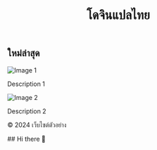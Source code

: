 <!DOCTYPE html>
<html lang="th">
<head>
    <meta charset="UTF-8">
    <meta name="viewport" content="width=device-width, initial-scale=1.0">
    <title>เว็บไซต์ตัวอย่าง</title>
    <link rel="stylesheet" href="styles.css">
</head>
<body>
    <header>
        <h1>โดจินแปลไทย</h1>
    </header>
    <main>
        <section>
            <h2>ใหม่ล่าสุด</h2>
            <div class="gallery">
                <div class="item">
                    <img src="path/to/image1.jpg" alt="Image 1">
                    <p>Description 1</p>
                </div>
                <div class="item">
                    <img src="path/to/image2.jpg" alt="Image 2">
                    <p>Description 2</p>
                </div>
                <!-- เพิ่มไอเท็มตามที่ต้องการ -->
            </div>
        </section>
    </main>
    <footer>
        <p>&copy; 2024 เว็บไซต์ตัวอย่าง</p>
    </footer>
</body>
</html>
## Hi there 👋

<!--
**cumwme/cumwme** is a ✨ _special_ ✨ repository because its `README.md` (this file) appears on your GitHub profile.

Here are some ideas to get you started:

- 🔭 I’m currently working on ...
- 🌱 I’m currently learning ...
- 👯 I’m looking to collaborate on ...
- 🤔 I’m looking for help with ...
- 💬 Ask me about ...
- 📫 How to reach me: ...
- 😄 Pronouns: ...
- ⚡ Fun fact: ...
-->
